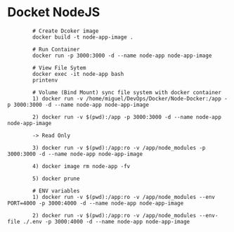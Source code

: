# Docket NodeJS

            # Create Dcoker image
            docker build -t node-app-image .

            # Run Container
            docker run -p 3000:3000 -d --name node-app node-app-image

            # View File Sytem 
            docker exec -it node-app bash
            printenv

            # Volume (Bind Mount) sync file system with docker container
            1) docker run -v /home/miguel/DevOps/Docker/Node-Docker:/app -p 3000:3000 -d --name node-app node-app-image

            2) docker run -v $(pwd):/app -p 3000:3000 -d --name node-app node-app-image

            -> Read Only

            3) docker run -v $(pwd):/app:ro -v /app/node_modules -p 3000:3000 -d --name node-app node-app-image

            4) docker image rm node-app -fv

            5) docker prune

            # ENV variables
            1) docker run -v $(pwd):/app:ro -v /app/node_modules --env PORT=4000 -p 3000:4000 -d --name node-app node-app-image

            2) docker run -v $(pwd):/app:ro -v /app/node_modules --env-file ./.env -p 3000:4000 -d --name node-app node-app-image